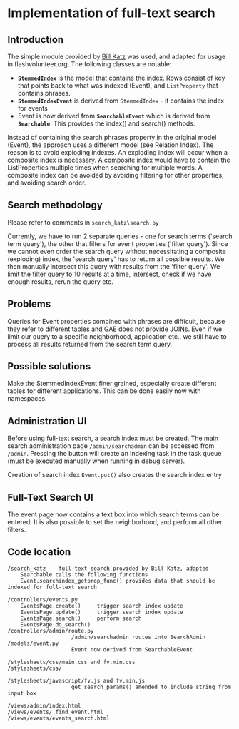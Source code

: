 

# Implementation of full-text search #

## Introduction ##

The simple module provided by [Bill Katz](http://www.billkatz.com/2009/6/Simple-Full-Text-Search-for-App-Engine) was used, and adapted for usage in flashvolunteer.org.
The following classes are notable:
  * **` StemmedIndex `** is the model that contains the index. Rows consist of key that points back to what was indexed (Event), and ` ListProperty ` that contains phrases.
  * **` StemmedIndexEvent `** is derived from ` StemmedIndex ` - it contains the index for events
  * Event is now derived from **` SearchableEvent `** which is derived from **` Searchable `**.  This provides the index() and search() methods.

Instead of containing the search phrases property in the original model (Event), the approach uses a different model (see Relation Index). The reason is to avoid exploding indexes.
An exploding index will occur when a composite index is necessary.
A composite index would have to contain the ListProperties multiple times when searching for multiple words.
A composite index can be avoided by avoiding filtering for other properties, and avoiding search order.

## Search methodology ##


Please refer to comments in ` search_katz\search.py `

Currently, we have to run 2 separate queries - one for search terms ('search term query'), the other that filters for event properties ('filter query').
Since we cannot even order the search query without necessitating a composite (exploding) index, the 'search query' has to return all possible results.
We then manually intersect this query with results from the 'filter query'. We limit the filter query to 10 results at a time, intersect, check if we have enough results, rerun the query etc.

## Problems ##


Queries for Event properties combined with phrases are difficult, because they refer to different tables and GAE does not provide JOINs.
Even if we limit our query to a specific neighborhood, application etc., we still have to process all results returned from the search term query.

## Possible solutions ##


Make the StemmedIndexEvent finer grained, especially create different tables for different applications. This can be done easily now with namespaces.

## Administration UI ##


Before using full-text search, a search index must be created.
The main search administration page ` /admin/searchadmin ` can be accessed from ` /admin `.
Pressing the button will create an indexing task in the task queue (must be executed manually when running in debug server).

Creation of search index
` Event.put() ` also creates the search index entry

## Full-Text Search UI ##

The event page now contains a text box into which search terms can be entered. It is also possible to set the neighborhood, and perform all other filters.

## Code location ##

```
/search_katz	full-text search provided by Bill Katz, adapted
	Searchable calls the following functions
	Event.searchindex_getprop_func() provides data that should be indexed for full-text search

/controllers/events.py
	EventsPage.create()		trigger search index update
	EventsPage.update()		trigger search index update
	EventsPage.search()		perform search
	EventsPage.do_search()
/controllers/admin/route.py
					/admin/searchadmin routes into SearchAdmin
/models/event.py
					Event now derived from SearchableEvent

/stylesheets/css/main.css and fv.min.css
/stylesheets/css/

/stylesheets/javascript/fv.js and fv.min.js
					get_search_params() amended to include string from input box
	
/views/admin/index.html
/views/events/_find_event.html	
/views/events/events_search.html
```
